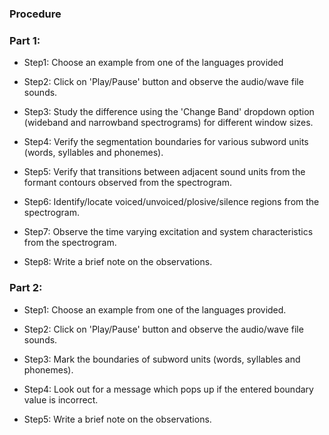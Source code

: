 ### Procedure

### Part 1:

- Step1: Choose an example from one of the languages provided

- Step2: Click on 'Play/Pause' button and observe the audio/wave file sounds.

- Step3: Study the difference using the 'Change Band' dropdown option (wideband and narrowband spectrograms) for different window sizes.

- Step4: Verify the segmentation boundaries for various subword units (words, syllables and phonemes).

- Step5: Verify that transitions between adjacent sound units from the formant contours observed from the spectrogram.

- Step6: Identify/locate voiced/unvoiced/plosive/silence regions from the spectrogram.

- Step7: Observe the time varying excitation and system characteristics from the spectrogram.

- Step8: Write a brief note on the observations.

### Part 2:

- Step1: Choose an example from one of the languages provided.

- Step2: Click on 'Play/Pause' button and observe the audio/wave file sounds.

- Step3: Mark the boundaries of subword units (words, syllables and phonemes).

- Step4: Look out for a message which pops up if the entered boundary value is incorrect.

- Step5: Write a brief note on the observations.

